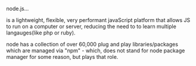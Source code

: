 node.js...

is a lightweight, flexible, very performant javaScript platform that allows JS to run on a computer or server, reducing the need to to learn multiple langauges(like php or ruby).

node has a collection of over 60,000 plug and play libraries/packages which are managed via "npm" - which, does not stand for node package manager for some reason, but plays that role.


